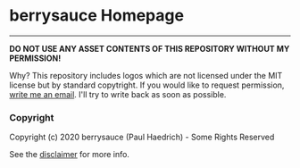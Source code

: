 # berrysauce Homepage

---

**DO NOT USE ANY ASSET CONTENTS OF THIS REPOSITORY WITHOUT MY PERMISSION!**

Why? This repository includes logos which are not licensed under the MIT license but by standard copytright. If you would like to request permission, [write me an email](mailto:contact@berrysauce.me). I'll try to write back as soon as possible.

### Copyright
Copyright (c) 2020 berrysauce (Paul Haedrich) - Some Rights Reserved

See the [disclaimer](https://brry.link/disclaimer) for more info.
